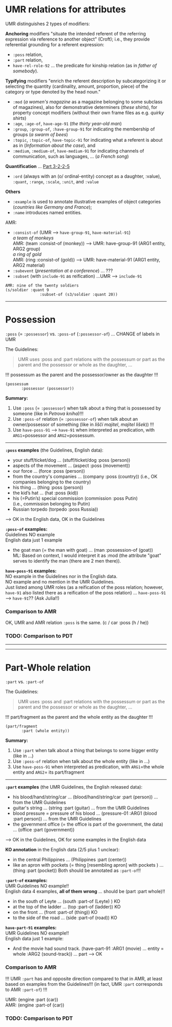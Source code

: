 # UMR relations for attributes

UMR distinguishes 2 types of modifiers:

**Anchoring** modifiers "situate the intended referent of the referring expression via reference to another object" (Croft); i.e., they provide referential grounding for a referent expression:
- `:poss` relation,
- `:part` relation,
- `have-rel-role-92` ... the predicate for kinship relation (as in _father of somebody_).

**Typifying** modifiers "enrich the referent description by subcategorizing it or selecting the quantity (cardinality, amount, proportion, piece) of the category or type denoted by the head noun." 
- `:mod` (_a women's magazine_ as a magazine belonging to some subclass of magazines), also for demonstrative determiners (_these shirts_), for property concept modifiers (without their own frame files as e.g. _quirky shirts_)
- `:age`, `:age-of`, `have-age-91` (_the thirty year-old man_)
- `:group`, `:group-of`, `:have-group-91` for indicating the membership of groups (_a swarm of bees_)
- `:topic`, `:topic-of`, `have-topic-91` for indicating what a referent is about as in (_Information about the case_), and 
- `:medium`, `:medium-of`, `have-medium-91` for indicating channels of communication, such as languages, ... (_a French song_)
 
**Quantification** ... [Part 3-2-2-5](https://github.com/ufal/umr-guidelines/blob/master/guidelines.md#part-3-2-2-5-quantification)
- `:ord` (always with an (o/ ordinal-entity) concept as a daughter, :value), `:quant`, `:range`, `:scale`, `:unit`, and `:value` 

**Others**
- `:example` is used to annotate illustrative examples of object categories (_countries like Germany and France_);
- `:name` introduces named entities. 

AMR: 
- `:consist-of` (UMR -->  `have-group-91`, `have-material-91`)   
   _a team of monkeys_   
   AMR: (team :consist-of (monkey)) --> UMR: have-group-91 (ARG1 entity, ARG2 group)  
    _a ring of gold_   
   AMR: (ring :consist-of (gold))   --> UMR: have-material-91 (ARG1 entity, ARG2 material) 
- `:subevent` (_presentation at a conference_) ... ???
- `:subset` (with `include-91` as reification) ...UMR --> `include-91`
```
AMR: nine of the twenty soldiers 
(s/soldier :quant 9   
               :subset-of (s3/soldier :quant 20))
```

---

# Possession

`:poss` (= `:possessor`) vs. `:poss-of` (`:possessor-of`) ... CHANGE of labels in UMR  

The Guidelines: 
> UMR uses :poss and :part relations with the possessum or part as the parent and the possessor or whole as the daughter, ...

!!! possessum as the parent and the possessor/owner as the daughter !!!  
```
(possessum                 
       :possessor (possessor))
```

**Summary:**
1. Use `:poss` (= `:possessor`) when talk about a thing that is possessed by someone (like in _Petrova kniha_)!!! 
2. Use `:poss-of` relation (= `:possessor-of`) when talk about an owner/possessor of something (like in _liščí majitel_, _majitel lišek_)) !!!
3. Use `have-poss-91` --> `have-91` when interpreted as predication, with `ARG1`=possessor and `ARG2`=possessum.
       
---

**`:poss` examples** (the Guidelines, English data):  
   - your stuff/ticket/dog   ... (stuff/ticket/dog :poss (person))  
   - aspects of the movement ... (aspect :poss (movement))  
   - our force			   ... (force :poss (person))  
   - from the country's companies ... (company :poss (country)) 
   (i.e., OK companies belonging to the country)  
   - his thing			...	(thing :poss (person))  
   - the kid’s hat		...	(hat :poss (kid))  
   - his (=Putin’s) special commission (commission :poss Putin)	  
   (i.e., commission belonging to Putin)
   - Russian torpedo			(torpedo :poss Russia))  

--> OK in the English data, OK in the Guidelines

**`:poss-of` examples:**  
Guidelines NO example  
English data just 1 example  
   - the goat man (= the man with goat) ... (man :possession-of (goat))  
ML: Based on context, I would interpret it as :mod (the attribute "goat" serves to identify the man (there are 2 men there)).

**`have-poss-91` examples:**  
NO example in the Guidelines nor in the English data.  
NO example and no mention in the UMR Guidelines.  
Just listed among UMR roles (as a reification of the poss relation; however, `have-91` also listed there as a reification of the poss relation) ... `have-poss-91` --> `have-91`?? (Ask Julia!!)


### Comparison to AMR 

OK, UMR and AMR relation `:poss` is the same.
(c / car
   :poss (h / he))
   


### TODO: Comparison to PDT
--- 
---
 
# Part-Whole relation

`:part` vs. `:part-of` 

The Guidelines: 
> UMR uses :poss and :part relations with the possessum or part as the parent and the possessor or whole as the daughter, ...

!!! part/fragment as the parent and the whole entity as the daughter !!!  
```
(part/fragment 
       :part (whole entity))
```

**Summary:**
1. Use `:part` when talk about a thing that belongs to some bigger entity (like in ...)
2. Use `:poss-of` relation when talk about the whole entity (like in ...)
3. Use `have-poss-91` when interpreted as predication, with `ARG1`=the whole entity and `ARG2`= its part/fragment
---

**`:part` examples** (the UMR Guidelines, the English released data):  

 - his blood/hand/string/car   ... (blood/hand/string/car :part (person)) ... from the UMR Guidelines
 - guitar's string ... (string :part (guitar) ... from the UMR Guidelines
 - blood pressure = pressure of his blood  ... (pressure-01 :ARG1 (blood :part person)) ... from the UMR Guidelines     
 - the government office (= the office is part of the government, the data)
                         ... (office :part (government))  
 
--> OK in the Guidelines, OK for some examples in the English data

**KO annotation** in the English data (2/5 plus 1 unclear):
 -  in the central Philippines ... (Philippines :part (center))
 -  like an apron with pockets (= thing [resembling apron] with pockets ) ... (thing :part (pocket))
Both should be annotated as `:part-of`!!

**`:part-of` examples:**  
UMR Guidelines NO example!!   
English data 4 examples, **all of them wrong** ... should be  (part :part whole)!!
  - in the south of Leyte ... (south :part-of (Leyte)	)	KO
  - at the top of the ladder ... (top :part-of (ladder))		KO
  - on the front ... (front :part-of (thing)) 	KO
  - to the side of the road ...	(side :part-of (road))		KO

**`have-part-91` examples:**  
UMR Guidelines NO example!!   
English data just 1 example:  
 -  And the movie had sound track.   (have-part-91
                                         :ARG1 (movie)         ... entity = whole
                                         :ARG2 (sound-track))  ... part
--> OK


### Comparison to AMR 

!!! UMR `:part` has and opposite direction compared to that in AMR, at least based on examples from the Guidelines!!! (in fact, UMR `:part` corresponds to AMR `:part-of`) !!!


UMR: (engine :part (car))                                                                                     
AMR: (engine :part-of (car))                                                                                 

<!-- :poss relation (generalized, rather belong to) ... possession as the parent and the possessor/owner as the daughter !!!
	his boat/team/house ... (boat/team/house :poss (he))
	Whose toy           ... (toy :poss (amr-unknown))
	the speed of sound  ... (speed :poss (sound))
    aircraft's velocity ... (velocity :poss (aircraft))

:part-of relation (part as the parent and the whole as the daughter)
	the engine of the car / the car’s engine   ... (engine :part-of (car))
    a unit of the company / the company’s unit ... (unit :part-of (company))
    the south of France / southern France      ... (south :part-of (France)) -->

### TODO: Comparison to PDT